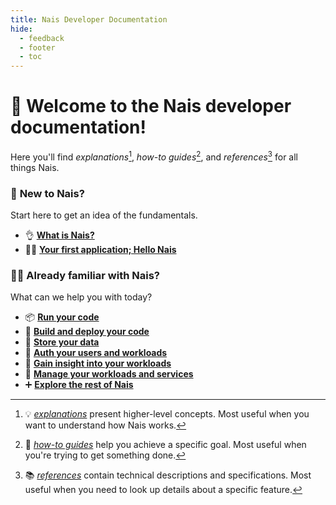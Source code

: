 ```yaml
---
title: Nais Developer Documentation
hide:
  - feedback
  - footer
  - toc
---
```

<!-- This hides the edit button on the start page -->
<style>
  .md-content__button {
    display: none;
  }
</style>

# :wave: **Welcome to the Nais developer documentation!**

Here you'll find _explanations_[^1], _how-to guides_[^2], and _references_[^3] for all things Nais.

### :seedling: **New to Nais?**

Start here to get an idea of the fundamentals.

<div class="grid cards" markdown>

- :ok_hand: [**What is Nais?**](explanations/nais.md)
- :student: [**Your first application; Hello Nais**](tutorials/hello-nais.md)

</div>

### :technologist: **Already familiar with Nais?**

What can we help you with today?

<div class="grid cards" markdown>

- :package: [**Run your code**](workloads/README.md)
- :rocket: [**Build and deploy your code**](build/README.md)
- :open_file_folder: [**Store your data**](persistence/README.md)
- :closed_lock_with_key: [**Auth your users and workloads**](auth/README.md)
- :telescope: [**Gain insight into your workloads**](observability/README.md)
- :wrench: [**Manage your workloads and services**](operate/README.md)
- :heavy_plus_sign: [**Explore the rest of Nais**](services/README.md)

</div>

[^1]: :bulb: [_explanations_](tags.md#explanation) present higher-level concepts. Most useful when you want to understand how Nais works.
[^2]: :dart: [_how-to guides_](tags.md#how-to) help you achieve a specific goal. Most useful when you're trying to get something done.
[^3]: :books: [_references_](tags.md#reference) contain technical descriptions and specifications. Most useful when you need to look up details about a specific feature.
